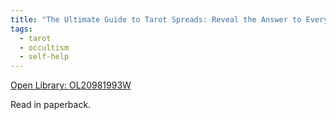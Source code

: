 ```yaml
---
title: "The Ultimate Guide to Tarot Spreads: Reveal the Answer to Every Question about Work, Home, Fortune, and Love by Liz Dean"
tags:
  - tarot
  - occultism
  - self-help
---
```

[Open Library: OL20981993W](https://openlibrary.org/works/OL20981993W/The_Ultimate_Guide_to_Tarot_Spreads)

Read in paperback.
